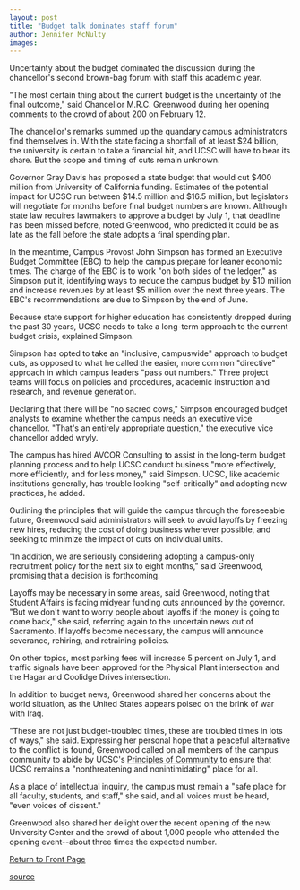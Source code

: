 ```yaml
---
layout: post
title: "Budget talk dominates staff forum"
author: Jennifer McNulty
images:
---
```


Uncertainty about the budget dominated the discussion during the chancellor's second brown-bag forum with staff this academic year.

"The most certain thing about the current budget is the uncertainty of the final outcome," said Chancellor M.R.C. Greenwood during her opening comments to the crowd of about 200 on February 12.  

The chancellor's remarks summed up the quandary campus administrators find themselves in. With the state facing a shortfall of at least $24 billion, the university is certain to take a financial hit, and UCSC will have to bear its share. But the scope and timing of cuts remain unknown.  

Governor Gray Davis has proposed a state budget that would cut $400 million from University of California funding. Estimates of the potential impact for UCSC run between $14.5 million and $16.5 million, but legislators will negotiate for months before final budget numbers are known. Although state law requires lawmakers to approve a budget by July 1, that deadline has been missed before, noted Greenwood, who predicted it could be as late as the fall before the state adopts a final spending plan.  

In the meantime, Campus Provost John Simpson has formed an Executive Budget Committee (EBC) to help the campus prepare for leaner economic times. The charge of the EBC is to work "on both sides of the ledger," as Simpson put it, identifying ways to reduce the campus budget by $10 million and increase revenues by at least $5 million over the next three years. The EBC's recommendations are due to Simpson by the end of June.  

Because state support for higher education has consistently dropped during the past 30 years, UCSC needs to take a long-term approach to the current budget crisis, explained Simpson.  

Simpson has opted to take an "inclusive, campuswide" approach to budget cuts, as opposed to what he called the easier, more common "directive" approach in which campus leaders "pass out numbers." Three project teams will focus on policies and procedures, academic instruction and research, and revenue generation.   

Declaring that there will be "no sacred cows," Simpson encouraged budget analysts to examine whether the campus needs an executive vice chancellor. "That's an entirely appropriate question," the executive vice chancellor added wryly.  

The campus has hired AVCOR Consulting to assist in the long-term budget planning process and to help UCSC conduct business "more effectively, more efficiently, and for less money," said Simpson. UCSC, like academic institutions generally, has trouble looking "self-critically" and adopting new practices, he added.   

Outlining the principles that will guide the campus through the foreseeable future, Greenwood said administrators will seek to avoid layoffs by freezing new hires, reducing the cost of doing business wherever possible, and seeking to minimize the impact of cuts on individual units.  

"In addition, we are seriously considering adopting a campus-only recruitment policy for the next six to eight months," said Greenwood, promising that a decision is forthcoming.  

Layoffs may be necessary in some areas, said Greenwood, noting that Student Affairs is facing midyear funding cuts announced by the governor. "But we don't want to worry people about layoffs if the money is going to come back," she said, referring again to the uncertain news out of Sacramento. If layoffs become necessary, the campus will announce severance, rehiring, and retraining policies.  

On other topics, most parking fees will increase 5 percent on July 1, and traffic signals have been approved for the Physical Plant intersection and the Hagar and Coolidge Drives intersection.   

In addition to budget news, Greenwood shared her concerns about the world situation, as the United States appears poised on the brink of war with Iraq.  

"These are not just budget-troubled times, these are troubled times in lots of ways," she said. Expressing her personal hope that a peaceful alternative to the conflict is found, Greenwood called on all members of the campus community to abide by UCSC's [Principles of Community][1] to ensure that UCSC remains a "nonthreatening and nonintimidating" place for all.   

As a place of intellectual inquiry, the campus must remain a "safe place for all faculty, students, and staff," she said, and all voices must be heard, "even voices of dissent."   

Greenwood also shared her delight over the recent opening of the new University Center and the crowd of about 1,000 people who attended the opening event--about three times the expected number.   


[Return to Front Page][2]

[1]: http://www.ucsc.edu/administration/principles_community.html
[2]: http://currents.ucsc.edu/

[source](http://www1.ucsc.edu/currents/02-03/02-17/forum.html "Permalink to forum")
